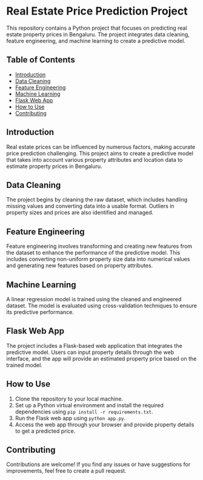 # Real Estate Price Prediction Project

This repository contains a Python project that focuses on predicting real estate property prices in Bengaluru. The project integrates data cleaning, feature engineering, and machine learning to create a predictive model.

## Table of Contents

- [Introduction](#introduction)
- [Data Cleaning](#data-cleaning)
- [Feature Engineering](#feature-engineering)
- [Machine Learning](#machine-learning)
- [Flask Web App](#flask-web-app)
- [How to Use](#how-to-use)
- [Contributing](#contributing)

## Introduction

Real estate prices can be influenced by numerous factors, making accurate price prediction challenging. This project aims to create a predictive model that takes into account various property attributes and location data to estimate property prices in Bengaluru.

## Data Cleaning

The project begins by cleaning the raw dataset, which includes handling missing values and converting data into a usable format. Outliers in property sizes and prices are also identified and managed.

## Feature Engineering

Feature engineering involves transforming and creating new features from the dataset to enhance the performance of the predictive model. This includes converting non-uniform property size data into numerical values and generating new features based on property attributes.

## Machine Learning

A linear regression model is trained using the cleaned and engineered dataset. The model is evaluated using cross-validation techniques to ensure its predictive performance.

## Flask Web App

The project includes a Flask-based web application that integrates the predictive model. Users can input property details through the web interface, and the app will provide an estimated property price based on the trained model.

## How to Use

1. Clone the repository to your local machine.
2. Set up a Python virtual environment and install the required dependencies using `pip install -r requirements.txt`.
3. Run the Flask web app using `python app.py`.
4. Access the web app through your browser and provide property details to get a predicted price.

## Contributing

Contributions are welcome! If you find any issues or have suggestions for improvements, feel free to create a pull request.


